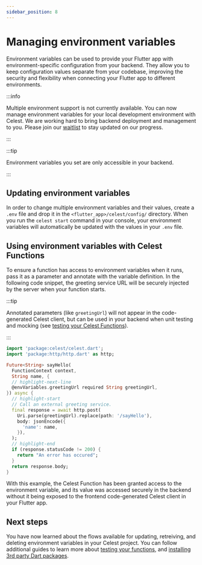 ```yaml
---
sidebar_position: 8
---
```


# Managing environment variables

Environment variables can be used to provide your Flutter app with environment-specific configuration from your backend. They allow you to keep configuration values separate from your codebase, improving the security and flexibility when connecting your Flutter app to different environments.

:::info

Multiple environment support is not currently available. You can now manage environment variables for your local development environment with Celest. We are working hard to bring backend deployment and management to you. Please join our [waitlist](/) to stay updated on our progress.

:::

:::tip

Environment variables you set are only accessible in your backend.

:::

## Updating environment variables

In order to change multiple environment variables and their values, create a `.env` file and drop it in the `<flutter_app>/celest/config/` directory. When you run the `celest start` command in your console, your environment variables will automatically be updated with the values in your `.env` file.

## Using environment variables with Celest Functions

To ensure a function has access to environment variables when it runs, pass it as a parameter and annotate with the variable definition. In the following code snippet, the greeting service URL will be securely injected by the server when your function starts.


:::tip 

Annotated parameters (like `greetingUrl`) will not appear in the code-generated Celest client, but can be used in your backend when unit testing and mocking (see [testing your Celest Functions](/docs//functions/testing.md)).

:::

```dart
import 'package:celest/celest.dart';
import 'package:http/http.dart' as http;

Future<String> sayHello(
  FunctionContext context, 
  String name, {
  // highlight-next-line
  @envVariables.greetingUrl required String greetingUrl,
}) async {
  // highlight-start
  // Call an external greeting service.
  final response = await http.post(
    Uri.parse(greetingUrl).replace(path: '/sayHello'),
    body: jsonEncode({
      'name': name,
    }),
  );
  // highlight-end
  if (response.statusCode != 200) {
    return "An error has occured";
  }
  return response.body;
}
```

With this example, the Celest Function has been granted access to the environment variable, and its value was accessed securely in the backend without it being exposed to the frontend code-generated Celest client in your Flutter app.

## Next steps

You have now learned about the flows available for updating, retreiving, and deleting environment variables in your Celest project. You can follow additional guides to learn more about [testing your functions](/docs/functions/testing.md), and [installing 3rd party Dart packages](/docs/functions/packages.md).
